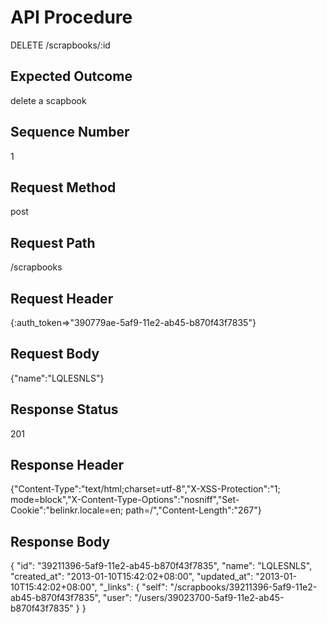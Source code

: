# API Procedure
DELETE /scrapbooks/:id
## Expected Outcome
delete a scapbook 
## Sequence Number
1
## Request Method
post
## Request Path
/scrapbooks
## Request Header
{:auth_token=>"390779ae-5af9-11e2-ab45-b870f43f7835"}
## Request Body
{"name":"LQLESNLS"}

## Response Status
201
## Response Header
{"Content-Type":"text/html;charset=utf-8","X-XSS-Protection":"1; mode=block","X-Content-Type-Options":"nosniff","Set-Cookie":"belinkr.locale=en; path=/","Content-Length":"267"}

## Response Body
{
  "id": "39211396-5af9-11e2-ab45-b870f43f7835",
  "name": "LQLESNLS",
  "created_at": "2013-01-10T15:42:02+08:00",
  "updated_at": "2013-01-10T15:42:02+08:00",
  "_links": {
    "self": "/scrapbooks/39211396-5af9-11e2-ab45-b870f43f7835",
    "user": "/users/39023700-5af9-11e2-ab45-b870f43f7835"
  }
}

